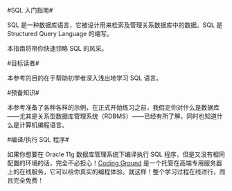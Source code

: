 #SQL 入门指南#

SQL 是一种数据库语言，它被设计用来检索及管理关系数据库中的数据。SQL 是 Structured Query Language 的缩写。

本指南将带你快速领略 SQL 的风采。

#目标读者#

本参考的目的在于帮助初学者深入浅出地学习 SQL 语言。

#预备知识#

本参考准备了各种各样的示例，在正式开始练习之前，我假定你对什么是数据库——尤其是关系型数据库管理系统（RDBMS）——已经有所了解，同时也知道什么是计算机编程语言。

#编译/执行 SQL 程序#

如果你想要在 Oracle 11g 数据库管理系统下编译执行 SQL 程序，但是又没有相同配置的环境的话，完全不必担心！[Coding Ground](http://www.tutorialspoint.com/oracle_terminal_online.php) 是一个托管在高端专用服务器上的在线服务，它可以给你真实的编程体验。就这样！整个学习过程在线进行，而且完全免费！
